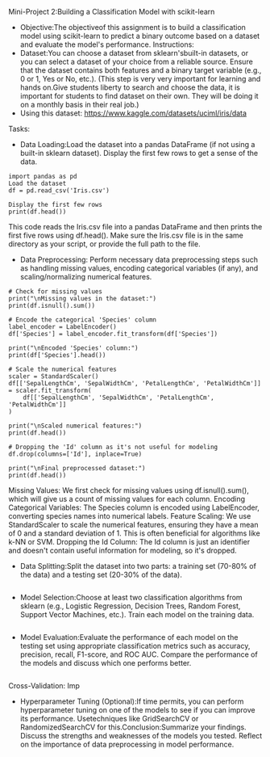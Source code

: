 Mini-Project 2:Building a Classification Model with scikit-learn
- Objective:The objectiveof this assignment is to build a classification model using scikit-learn to predict a binary outcome based on a dataset and evaluate the model's performance.
Instructions:
- Dataset:You can choose a dataset from sklearn'sbuilt-in datasets, or you can select a dataset of your choice from a reliable source. Ensure that the dataset contains both features and a binary target variable (e.g., 0 or 1, Yes or No, etc.). (This step is very very important for learning and hands on.Give students liberty to search and choose the data, it is important for students to find dataset on their own. They will be doing it on a monthly basis in their real job.)
- Using this dataset: https://www.kaggle.com/datasets/uciml/iris/data

Tasks:
- Data Loading:Load the dataset into a pandas DataFrame (if not using a built-in sklearn dataset). Display the first few rows to get a sense of the data.
```
import pandas as pd
Load the dataset
df = pd.read_csv('Iris.csv')

Display the first few rows
print(df.head())
```
This code reads the Iris.csv file into a pandas DataFrame and then prints the first five rows using df.head(). Make sure the Iris.csv file is in the same directory as your script, or provide the full path to the file.

- Data Preprocessing: Perform necessary data preprocessing steps such as handling missing values, encoding categorical variables (if any), and scaling/normalizing numerical features.
```
# Check for missing values
print("\nMissing values in the dataset:")
print(df.isnull().sum())

# Encode the categorical 'Species' column
label_encoder = LabelEncoder()
df['Species'] = label_encoder.fit_transform(df['Species'])

print("\nEncoded 'Species' column:")
print(df['Species'].head())

# Scale the numerical features
scaler = StandardScaler()
df[['SepalLengthCm', 'SepalWidthCm', 'PetalLengthCm', 'PetalWidthCm']] = scaler.fit_transform(
    df[['SepalLengthCm', 'SepalWidthCm', 'PetalLengthCm', 'PetalWidthCm']]
)

print("\nScaled numerical features:")
print(df.head())

# Dropping the 'Id' column as it's not useful for modeling
df.drop(columns=['Id'], inplace=True)

print("\nFinal preprocessed dataset:")
print(df.head())
```
Missing Values: We first check for missing values using df.isnull().sum(), which will give us a count of missing values for each column.
Encoding Categorical Variables: The Species column is encoded using LabelEncoder, converting species names into numerical labels.
Feature Scaling: We use StandardScaler to scale the numerical features, ensuring they have a mean of 0 and a standard deviation of 1. This is often beneficial for algorithms like k-NN or SVM.
Dropping the Id Column: The Id column is just an identifier and doesn't contain useful information for modeling, so it's dropped.

- Data Splitting:Split the dataset into two parts: a training set (70-80% of the data) and a testing set (20-30% of the data).
```
```  

- Model Selection:Choose at least two classification algorithms from sklearn (e.g., Logistic Regression, Decision Trees, Random Forest, Support Vector Machines, etc.). Train each model on the training data.
```
```  

- Model Evaluation:Evaluate the performance of each model on the testing set using appropriate classification metrics such as accuracy, precision, recall, F1-score, and ROC AUC. Compare the performance of the models and discuss which one performs better.
```
```  

Cross-Validation: Imp

- Hyperparameter Tuning (Optional):If time permits, you can perform hyperparameter tuning on one of the models to see if you can improve its performance. Usetechniques like GridSearchCV or RandomizedSearchCV for this.Conclusion:Summarize your findings. Discuss the strengths and weaknesses of the models you tested. Reflect on the importance of data preprocessing in model performance.
